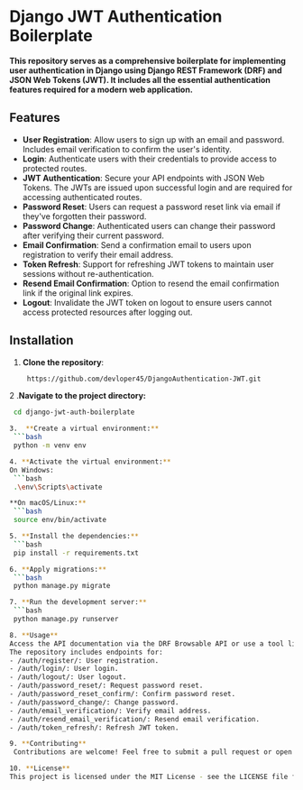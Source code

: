 # Django JWT Authentication Boilerplate

**This repository serves as a comprehensive boilerplate for implementing user authentication in Django using Django REST Framework (DRF) and JSON Web Tokens (JWT). It includes all the essential authentication features required for a modern web application.**

## Features

- **User Registration**: Allow users to sign up with an email and password. Includes email verification to confirm the user's identity.
- **Login**: Authenticate users with their credentials to provide access to protected routes.
- **JWT Authentication**: Secure your API endpoints with JSON Web Tokens. The JWTs are issued upon successful login and are required for accessing authenticated routes.
- **Password Reset**: Users can request a password reset link via email if they've forgotten their password.
- **Password Change**: Authenticated users can change their password after verifying their current password.
- **Email Confirmation**: Send a confirmation email to users upon registration to verify their email address.
- **Token Refresh**: Support for refreshing JWT tokens to maintain user sessions without re-authentication.
- **Resend Email Confirmation**: Option to resend the email confirmation link if the original link expires.
- **Logout**: Invalidate the JWT token on logout to ensure users cannot access protected resources after logging out.

## Installation

1. **Clone the repository**:
   ```bash
    https://github.com/devloper45/DjangoAuthentication-JWT.git

2 .**Navigate to the project directory:**
   ```bash
    cd django-jwt-auth-boilerplate

3.  **Create a virtual environment:**
    ```bash
    python -m venv env

4. **Activate the virtual environment:**
On Windows:
    ```bash
    .\env\Scripts\activate

**On macOS/Linux:**
    ```bash
    source env/bin/activate

5. **Install the dependencies:**
    ```bash
    pip install -r requirements.txt

6. **Apply migrations:**
    ```bash
    python manage.py migrate

7. **Run the development server:**
    ```bash
    python manage.py runserver

8. **Usage**
Access the API documentation via the DRF Browsable API or use a tool like Postman to interact with the API endpoints.
The repository includes endpoints for:
- /auth/register/: User registration.
- /auth/login/: User login.
- /auth/logout/: User logout.
- /auth/password_reset/: Request password reset.
- /auth/password_reset_confirm/: Confirm password reset.
- /auth/password_change/: Change password.
- /auth/email_verification/: Verify email address.
- /auth/resend_email_verification/: Resend email verification.
- /auth/token_refresh/: Refresh JWT token.

9. **Contributing**
    Contributions are welcome! Feel free to submit a pull request or open an issue for any bug reports, feature requests, or suggestions.

10. **License**
This project is licensed under the MIT License - see the LICENSE file for details.



````

